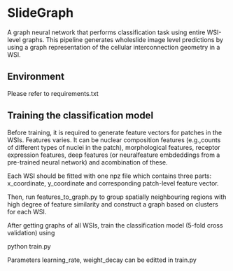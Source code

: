 # SlideGraph
A graph neural network that performs classification task using entire WSI-level graphs. This pipeline generates wholeslide image level predictions by using a graph representation of the cellular interconnection geometry in a WSI.

## Environment
Please refer to requirements.txt

## Training the classification model
Before training, it is required to generate feature vectors for patches in the WSIs. Features varies. It can be nuclear composition features (e.g.,counts of different types of nuclei in the patch), morphological features, receptor expression features, deep features (or neuralfeature embdeddings from a pre-trained neural network) and acombination of these. 

Each WSI should be fitted with one npz file which contains three parts: x_coordinate, y_coordinate and corresponding patch-level feature vector.

Then, run features_to_graph.py to group spatially neighbouring regions with high degree of feature similarity and construct a graph based on clusters for each WSI.

After getting graphs of all WSIs, train the classification model (5-fold cross validation) using

python train.py

Parameters learning_rate, weight_decay can be editted in train.py
